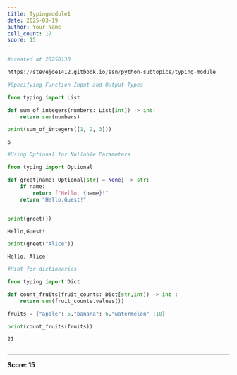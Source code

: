 ```yaml
---
title: Typingmodule1
date: 2025-03-19
author: Your Name
cell_count: 17
score: 15
---
```


```python
#created at 20250130
```


```python
https://stevejoe1412.gitbook.io/ssn/python-subtopics/typing-module
```


```python
#Specifying Function Input and Output Types
```


```python
from typing import List
```


```python
def sum_of_integers(numbers: List[int]) -> int:
    return sum(numbers)
```


```python
print(sum_of_integers([1, 2, 3]))
```

    6



```python
#Using Optional for Nullable Parameters
```


```python
from typing import Optional
```


```python
def greet(name: Optional[str] = None) -> str:
    if name:
        return f"Hello, {name}!"
    return "Hello,Guest!"
    
```


```python
print(greet())
```

    Hello,Guest!



```python
print(greet("Alice"))
```

    Hello, Alice!



```python
#Hint for dictionaries
```


```python
from typing import Dict
```


```python
def count_fruits(fruit_counts: Dict[str,int]) -> int :
    return sum(fruit_counts.values())
```


```python
fruits = {"apple": 5,"banana": 6,"watermelon" :10}
```


```python
print(count_fruits(fruits))
```

    21



```python

```


---
**Score: 15**